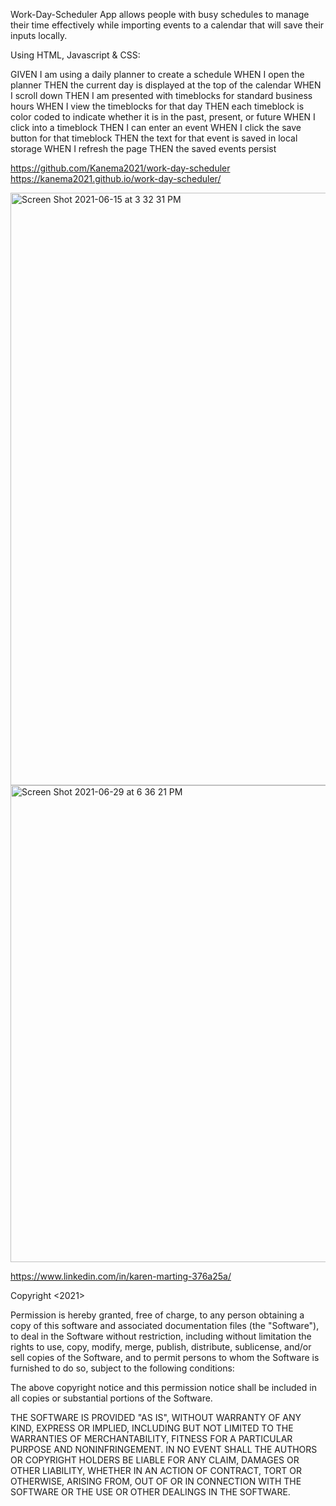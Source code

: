 Work-Day-Scheduler App allows people with busy schedules to manage their time effectively while importing events to a calendar that will save their inputs locally.

Using HTML, Javascript & CSS:

GIVEN I am using a daily planner to create a schedule
WHEN I open the planner
THEN the current day is displayed at the top of the calendar
WHEN I scroll down
THEN I am presented with timeblocks for standard business hours
WHEN I view the timeblocks for that day
THEN each timeblock is color coded to indicate whether it is in the past, present, or future
WHEN I click into a timeblock
THEN I can enter an event
WHEN I click the save button for that timeblock
THEN the text for that event is saved in local storage
WHEN I refresh the page
THEN the saved events persist

https://github.com/Kanema2021/work-day-scheduler
https://kanema2021.github.io/work-day-scheduler/

<img width="948" alt="Screen Shot 2021-06-15 at 3 32 31 PM" src="https://user-images.githubusercontent.com/82725636/122132667-1f8b4c80-cdf0-11eb-9e50-e21554c79ad3.png">

<img width="763" alt="Screen Shot 2021-06-29 at 6 36 21 PM" src="https://user-images.githubusercontent.com/82725636/123903012-be509680-d922-11eb-9d5f-46ef0de77190.png">

https://www.linkedin.com/in/karen-marting-376a25a/

Copyright <2021> <kanema2021>

Permission is hereby granted, free of charge, to any person obtaining a copy of this software and associated documentation files (the "Software"), to deal in the Software without restriction, including without limitation the rights to use, copy, modify, merge, publish, distribute, sublicense, and/or sell copies of the Software, and to permit persons to whom the Software is furnished to do so, subject to the following conditions:

The above copyright notice and this permission notice shall be included in all copies or substantial portions of the Software.

THE SOFTWARE IS PROVIDED "AS IS", WITHOUT WARRANTY OF ANY KIND, EXPRESS OR IMPLIED, INCLUDING BUT NOT LIMITED TO THE WARRANTIES OF MERCHANTABILITY, FITNESS FOR A PARTICULAR PURPOSE AND NONINFRINGEMENT. IN NO EVENT SHALL THE AUTHORS OR COPYRIGHT HOLDERS BE LIABLE FOR ANY CLAIM, DAMAGES OR OTHER LIABILITY, WHETHER IN AN ACTION OF CONTRACT, TORT OR OTHERWISE, ARISING FROM, OUT OF OR IN CONNECTION WITH THE SOFTWARE OR THE USE OR OTHER DEALINGS IN THE SOFTWARE.











